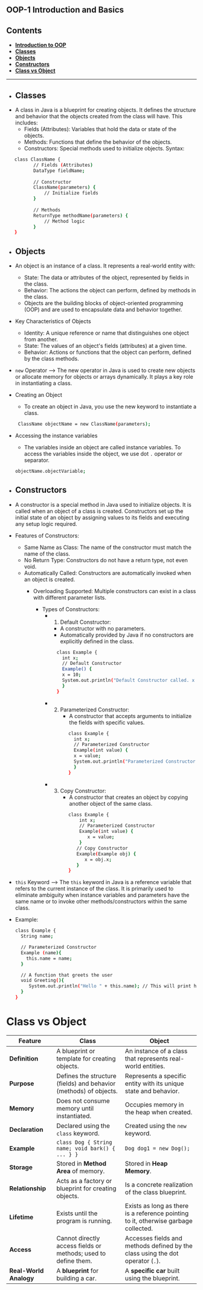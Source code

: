 ## OOP-1 Introduction and Basics

## **Contents**

- [**Introduction to OOP**](#introduction-to-oop)
- [**Classes**](#classes)
- [**Objects**](#objects)
- [**Constructors**](#constructors)
- [**Class vs Object**](#class-vs-object)

---

- ## Classes
- A class in Java is a blueprint for creating objects. It defines the structure and behavior that the objects created from the class will have. This includes:
  - Fields (Attributes): Variables that hold the data or state of the objects.
  - Methods: Functions that define the behavior of the objects.
  - Constructors: Special methods used to initialize objects.
  Syntax:
```bash
   class ClassName {
          // Fields (Attributes)
          DataType fieldName;
   
          // Constructor
          ClassName(parameters) {
              // Initialize fields
          }
   
          // Methods
          ReturnType methodName(parameters) {
              // Method logic
          }
   }
   ```

- ## Objects 
- An object is an instance of a class. It represents a real-world entity with:
  - State: The data or attributes of the object, represented by fields in the class.
  - Behavior: The actions the object can perform, defined by methods in the class.
  - Objects are the building blocks of object-oriented programming (OOP) and are used to encapsulate data and behavior together.
- Key Characteristics of Objects
  - Identity: A unique reference or name that distinguishes one object from another.
  - State: The values of an object's fields (attributes) at a given time.
  - Behavior: Actions or functions that the object can perform, defined by the class methods.

- `new` Operator --> The new operator in Java is used to create new objects or allocate memory for objects or arrays dynamically. It plays a key role in instantiating a class.

- Creating an Object 
  - To create an object in Java, you use the new keyword to instantiate a class.
  ```bash
   ClassName objectName = new ClassName(parameters);
  ```

- Accessing the instance variables
  - The variables inside an object are called instance variables. To access the variables inside the object, we use dot `.` operator or separator.
  ```bash
  objectName.objectVariable;
  ```
  
- ## Constructors
- A constructor is a special method in Java used to initialize objects. It is called when an object of a class is created. Constructors set up the initial state of an object by assigning values to its fields and executing any setup logic required.
- Features of Constructors:
  - Same Name as Class: The name of the constructor must match the name of the class.
  - No Return Type: Constructors do not have a return type, not even void.
  - Automatically Called: Constructors are automatically invoked when an object is created.
    - Overloading Supported: Multiple constructors can exist in a class with different parameter lists.

      - Types of Constructors:
          - 1. Default Constructor:
              - A constructor with no parameters.
              - Automatically provided by Java if no constructors are explicitly defined in the class.
              ```bash
                class Example {
                  int x;
                  // Default Constructor
                  Example() {
                  x = 10;
                  System.out.println("Default Constructor called. x = " + x);
                  }
                }
              ``` 
          - 2. Parameterized Constructor:
               - A constructor that accepts arguments to initialize the fields with specific values.
               ```bash
                  class Example {
                    int x;
                    // Parameterized Constructor
                    Example(int value) {
                    x = value;
                    System.out.println("Parameterized Constructor called. x = " + x);
                    }
                  }
               ```
          - 3. Copy Constructor:
                - A constructor that creates an object by copying another object of the same class.
               ```bash
                  class Example {
                      int x;
                      // Parameterized Constructor
                      Example(int value) {
                         x = value;
                      }
                     // Copy Constructor
                     Example(Example obj) {
                        x = obj.x;
                     }
                  }
               ```

- `this` Keyword --> The `this` keyword in Java is a reference variable that refers to the current instance of the class. It is primarily used to eliminate ambiguity when instance variables and parameters have the same name or to invoke other methods/constructors within the same class.
 - Example: 
    ```bash
   class Example {
      String name;
   
      // Parameterized Constructor
      Example (name){
        this.name = name;
      }  
   
      // A function that greets the user
      void Greeting(){
         System.out.println("Hello " + this.name); // This will print hello + name of the reference variable
      }
   }
    ```

# **Class vs Object**

| Feature                | **Class**                                                                                   | **Object**                                                                          |
|------------------------|---------------------------------------------------------------------------------------------|-------------------------------------------------------------------------------------|
| **Definition**         | A blueprint or template for creating objects.                                               | An instance of a class that represents real-world entities.                         |
| **Purpose**            | Defines the structure (fields) and behavior (methods) of objects.                           | Represents a specific entity with its unique state and behavior.                    |
| **Memory**             | Does not consume memory until instantiated.                                                 | Occupies memory in the heap when created.                                           |
| **Declaration**        | Declared using the `class` keyword.                                                         | Created using the `new` keyword.                                                    |
| **Example**            | `class Dog { String name; void bark() { ... } }`                                            | `Dog dog1 = new Dog();`                                                             |
| **Storage**            | Stored in **Method Area** of memory.                                                        | Stored in **Heap Memory**.                                                          |
| **Relationship**       | Acts as a factory or blueprint for creating objects.                                        | Is a concrete realization of the class blueprint.                                   |
| **Lifetime**           | Exists until the program is running.                                                        | Exists as long as there is a reference pointing to it, otherwise garbage collected. |
| **Access**             | Cannot directly access fields or methods; used to define them.                              | Accesses fields and methods defined by the class using the dot operator (`.`).      |
| **Real-World Analogy** | A **blueprint** for building a car.                                                         | A **specific car** built using the blueprint.                                       |
